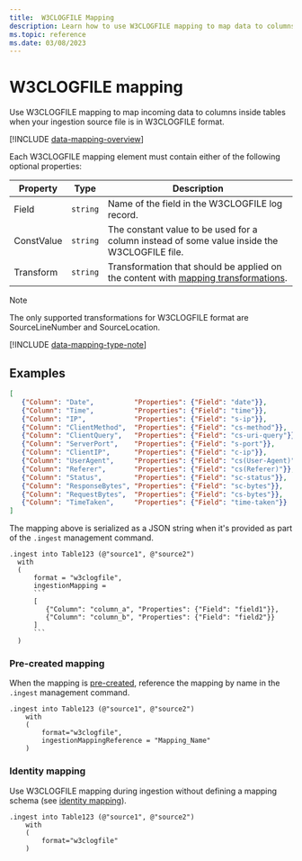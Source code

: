 ```yaml
---
title:  W3CLOGFILE Mapping
description: Learn how to use W3CLOGFILE mapping to map data to columns inside tables upon ingestion.
ms.topic: reference
ms.date: 03/08/2023
---
```


# W3CLOGFILE mapping

Use W3CLOGFILE mapping to map incoming data to columns inside tables when your ingestion source file is in W3CLOGFILE format.

[!INCLUDE [data-mapping-overview](../../includes/data-mapping-overview.md)]

Each W3CLOGFILE mapping element must contain either of the following optional properties:

| Property   | Type   | Description                                                                                                                                                                                                                                                                                                                                                                                                                                  |
|------------|--------|----------------------------------------------------------------------------------------------------------------------------------------------------------------------------------------------------------------------------------------------------------------------------------------------------------------------------------------------------------------------------------------------------------------------------------------------|
| Field      | `string` | Name of the field in the W3CLOGFILE log record.                                                                                                                                                                                                                                                                                                                                                                                              |
| ConstValue | `string` | The constant value to be used for a column instead of some value inside the W3CLOGFILE file.                                                                                                                                                                                                                                                                                                                                                 |
| Transform  | `string` | Transformation that should be applied on the content with [mapping transformations](mappings.md#mapping-transformations).                                                                                                                                                                                                                                                                                                                    |

> [!NOTE]
>
> The only supported transformations for W3CLOGFILE format are SourceLineNumber and SourceLocation.

[!INCLUDE [data-mapping-type-note](../../includes/data-mapping-type-note.md)]

## Examples

```json
[
   {"Column": "Date",          "Properties": {"Field": "date"}},
   {"Column": "Time",          "Properties": {"Field": "time"}},
   {"Column": "IP",            "Properties": {"Field": "s-ip"}},
   {"Column": "ClientMethod",  "Properties": {"Field": "cs-method"}},
   {"Column": "ClientQuery",   "Properties": {"Field": "cs-uri-query"}},
   {"Column": "ServerPort",    "Properties": {"Field": "s-port"}},
   {"Column": "ClientIP",      "Properties": {"Field": "c-ip"}},
   {"Column": "UserAgent",     "Properties": {"Field": "cs(User-Agent)"}},
   {"Column": "Referer",       "Properties": {"Field": "cs(Referer)"}},
   {"Column": "Status",        "Properties": {"Field": "sc-status"}},
   {"Column": "ResponseBytes", "Properties": {"Field": "sc-bytes"}},
   {"Column": "RequestBytes",  "Properties": {"Field": "cs-bytes"}},
   {"Column": "TimeTaken",     "Properties": {"Field": "time-taken"}}
]
```

The mapping above is serialized as a JSON string when it's provided as part of the `.ingest` management command.

````kusto
.ingest into Table123 (@"source1", @"source2")
  with
  (
      format = "w3clogfile",
      ingestionMapping =
      ```
      [
         {"Column": "column_a", "Properties": {"Field": "field1"}},
         {"Column": "column_b", "Properties": {"Field": "field2"}}
      ]
      ```
  )
````

### Pre-created mapping

When the mapping is [pre-created](create-ingestion-mapping-command.md), reference the mapping by name in the `.ingest` management command.

```kusto
.ingest into Table123 (@"source1", @"source2")
    with
    (
        format="w3clogfile",
        ingestionMappingReference = "Mapping_Name"
    )
```

### Identity mapping

Use W3CLOGFILE mapping during ingestion without defining a mapping schema (see [identity mapping](mappings.md#identity-mapping)).

```kusto
.ingest into Table123 (@"source1", @"source2")
    with
    (
        format="w3clogfile"
    )
```
